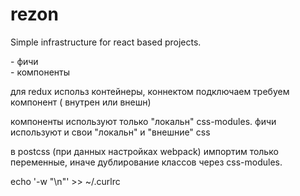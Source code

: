 # rezon
Simple infrastructure for react based projects.

<article> - фичи
<section> - компоненты


для redux использ контейнеры, коннектом подключаем требуем компонент ( внутрен или внешн)

компоненты используют только "локальн" css-modules.
фичи  используют и свои "локальн" и "внешние" css

в postcss (при данных настройках webpack) импортим только переменные, иначе дублирование классов через css-modules.

echo '-w "\n"' >> ~/.curlrc
